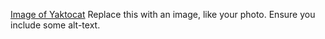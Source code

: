 [Image of Yaktocat](https://octodex.github.com/images/yaktocat.png)
Replace this with an image, like your photo. Ensure you include some alt-text.
